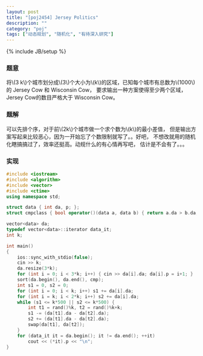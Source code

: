 ```yaml
---
layout: post
title: "[poj2454] Jersey Politics"
description: ""
category: "poj"
tags: ["动态规划", "随机化", "有待深入研究"]
---
```

{% include JB/setup %}

### 题意
将\\(3 k\\)个城市划分成\\(3\\)个大小为\\(k\\)的区域，已知每个城市有总数为\\(1000\\)的 Jersey Cow 和 Wisconsin Cow，
要求输出一种方案使得至少两个区域， Jersey Cow的数目严格大于 Wisconsin Cow。


### 题解
可以先排个序，对于前\\(2k\\)个城市做一个求个数为\\(k\\)的最小差值，
但是输出方案写起来比较恶心，因为一开始忘了个数限制就写了。。好吧，
不想改就用的随机化瞎搞搞过了，效率还挺高。动规什么的有心情再写吧，
估计是不会有了。。。

### 实现
```cpp
#include <iostream>
#include <algorithm>
#include <vector>
#include <ctime>
using namespace std;

struct data { int da, p; };
struct cmpclass { bool operator()(data a, data b) { return a.da > b.da; } } cmp;

vector<data> da;
typedef vector<data>::iterator data_it;
int k;

int main()
{
	ios::sync_with_stdio(false);
	cin >> k;
	da.resize(3*k);
	for (int i = 0; i < 3*k; i++) { cin >> da[i].da; da[i].p = i+1; }
	sort(da.begin(), da.end(), cmp);
	int s1 = 0, s2 = 0;
	for (int i = 0; i < k; i++) s1 += da[i].da;
	for (int i = k; i < 2*k; i++) s2 += da[i].da;
	while (s1 <= k*500 || s2 <= k*500) {
		int t1 = rand()%k, t2 = rand()%k+k;
		s1 -= (da[t1].da - da[t2].da);
		s2 += (da[t1].da - da[t2].da);
		swap(da[t1], da[t2]);
	}
	for (data_it it = da.begin(); it != da.end(); ++it)
		cout << (*it).p << "\n";
}

```


